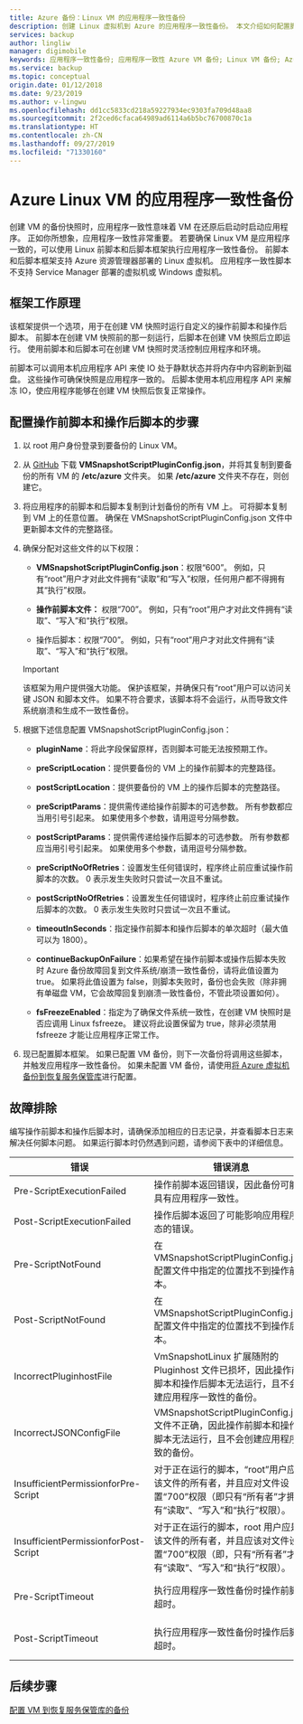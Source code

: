 ```yaml
---
title: Azure 备份：Linux VM 的应用程序一致性备份
description: 创建 Linux 虚拟机到 Azure 的应用程序一致性备份。 本文介绍如何配置脚本框架以备份 Azure 部署的 Linux VM。 本文还包括故障排除信息。
services: backup
author: lingliw
manager: digimobile
keywords: 应用程序一致性备份; 应用程序一致性 Azure VM 备份; Linux VM 备份; Azure 备份
ms.service: backup
ms.topic: conceptual
origin.date: 01/12/2018
ms.date: 9/23/2019
ms.author: v-lingwu
ms.openlocfilehash: dd1cc5833cd218a59227934ec9303fa709d48aa8
ms.sourcegitcommit: 2f2ced6cfaca64989ad6114a6b5bc76700870c1a
ms.translationtype: HT
ms.contentlocale: zh-CN
ms.lasthandoff: 09/27/2019
ms.locfileid: "71330160"
---
```

# <a name="application-consistent-backup-of-azure-linux-vms"></a>Azure Linux VM 的应用程序一致性备份

创建 VM 的备份快照时，应用程序一致性意味着 VM 在还原后启动时启动应用程序。 正如你所想象，应用程序一致性非常重要。 若要确保 Linux VM 是应用程序一致的，可以使用 Linux 前脚本和后脚本框架执行应用程序一致性备份。 前脚本和后脚本框架支持 Azure 资源管理器部署的 Linux 虚拟机。 应用程序一致性脚本不支持 Service Manager 部署的虚拟机或 Windows 虚拟机。

## <a name="how-the-framework-works"></a>框架工作原理

该框架提供一个选项，用于在创建 VM 快照时运行自定义的操作前脚本和操作后脚本。 前脚本在创建 VM 快照前的那一刻运行，后脚本在创建 VM 快照后立即运行。 使用前脚本和后脚本可在创建 VM 快照时灵活控制应用程序和环境。

前脚本可以调用本机应用程序 API 来使 IO 处于静默状态并将内存中内容刷新到磁盘。 这些操作可确保快照是应用程序一致的。 后脚本使用本机应用程序 API 来解冻 IO，使应用程序能够在创建 VM 快照后恢复正常操作。

## <a name="steps-to-configure-pre-script-and-post-script"></a>配置操作前脚本和操作后脚本的步骤

1. 以 root 用户身份登录到要备份的 Linux VM。

2. 从 [GitHub](https://github.com/MicrosoftAzureBackup/VMSnapshotPluginConfig) 下载 **VMSnapshotScriptPluginConfig.json**，并将其复制到要备份的所有 VM 的 **/etc/azure** 文件夹。 如果 **/etc/azure** 文件夹不存在，则创建它。

3. 将应用程序的前脚本和后脚本复制到计划备份的所有 VM 上。 可将脚本复制到 VM 上的任意位置。 确保在 VMSnapshotScriptPluginConfig.json 文件中更新脚本文件的完整路径。 

4. 确保分配对这些文件的以下权限：

   - **VMSnapshotScriptPluginConfig.json**：权限“600”。 例如，只有“root”用户才对此文件拥有“读取”和“写入”权限，任何用户都不得拥有其“执行”权限。

   - **操作前脚本文件：** 权限“700”。  例如，只有“root”用户才对此文件拥有“读取”、“写入”和“执行”权限。
  
   - 操作后脚本：权限“700”。  例如，只有“root”用户才对此文件拥有“读取”、“写入”和“执行”权限。

   > [!Important]
   > 该框架为用户提供强大功能。 保护该框架，并确保只有“root”用户可以访问关键 JSON 和脚本文件。
   > 如果不符合要求，该脚本将不会运行，从而导致文件系统崩溃和生成不一致性备份。
   >

5. 根据下述信息配置 VMSnapshotScriptPluginConfig.json： 
    - **pluginName**：将此字段保留原样，否则脚本可能无法按预期工作。

    - **preScriptLocation**：提供要备份的 VM 上的操作前脚本的完整路径。

    - **postScriptLocation**：提供要备份的 VM 上的操作后脚本的完整路径。

    - **preScriptParams**：提供需传递给操作前脚本的可选参数。 所有参数都应当用引号引起来。 如果使用多个参数，请用逗号分隔参数。

    - **postScriptParams**：提供需传递给操作后脚本的可选参数。 所有参数都应当用引号引起来。 如果使用多个参数，请用逗号分隔参数。

    - **preScriptNoOfRetries**：设置发生任何错误时，程序终止前应重试操作前脚本的次数。 0 表示发生失败时只尝试一次且不重试。

    - **postScriptNoOfRetries**：设置发生任何错误时，程序终止前应重试操作后脚本的次数。 0 表示发生失败时只尝试一次且不重试。

    - **timeoutInSeconds**：指定操作前脚本和操作后脚本的单次超时（最大值可以为 1800）。

    - **continueBackupOnFailure**：如果希望在操作前脚本或操作后脚本失败时 Azure 备份故障回复到文件系统/崩溃一致性备份，请将此值设置为 true。  如果将此值设置为 false，则脚本失败时，备份也会失败（除非拥有单磁盘 VM，它会故障回复到崩溃一致性备份，不管此项设置如何）。 

    - **fsFreezeEnabled**：指定为了确保文件系统一致性，在创建 VM 快照时是否应调用 Linux fsfreeze。 建议将此设置保留为 true，除非必须禁用 fsfreeze 才能让应用程序正常工作。 

6. 现已配置脚本框架。 如果已配置 VM 备份，则下一次备份将调用这些脚本，并触发应用程序一致性备份。 如果未配置 VM 备份，请使用[将 Azure 虚拟机备份到恢复服务保管库](/backup/backup-azure-vms-first-look-arm)进行配置。

## <a name="troubleshooting"></a>故障排除

编写操作前脚本和操作后脚本时，请确保添加相应的日志记录，并查看脚本日志来解决任何脚本问题。 如果运行脚本时仍然遇到问题，请参阅下表中的详细信息。

| 错误 | 错误消息 | 建议的操作 |
| ------------------------ | -------------- | ------------------ |
| Pre-ScriptExecutionFailed |操作前脚本返回错误，因此备份可能不具有应用程序一致性。   | 查看脚本的失败日志来解决问题。|  
|   Post-ScriptExecutionFailed |    操作后脚本返回了可能影响应用程序状态的错误。 |    查看脚本的失败日志来解决问题，并检查应用程序状态。 |
| Pre-ScriptNotFound |  在 VMSnapshotScriptPluginConfig.json 配置文件中指定的位置找不到操作前脚本。  |   确保配置文件中指定的路径处存在操作前脚本，以保证应用程序一致性备份。|
| Post-ScriptNotFound | 在 VMSnapshotScriptPluginConfig.json 配置文件中指定的位置找不到操作后脚本。  |   确保配置文件中指定的路径处存在操作后脚本，以保证应用程序一致性备份。|
| IncorrectPluginhostFile | VmSnapshotLinux 扩展随附的 Pluginhost 文件已损坏，因此操作前脚本和操作后脚本无法运行，且不会创建应用程序一致性的备份。  | 卸载 VmSnapshotLinux 扩展，下一次备份时会自动重新安装它，这样即可解决问题。  |
| IncorrectJSONConfigFile | VMSnapshotScriptPluginConfig.json 文件不正确，因此操作前脚本和操作后脚本无法运行，且不会创建应用程序一致的备份。  | 从 [GitHub](https://github.com/MicrosoftAzureBackup/VMSnapshotPluginConfig) 下载副本并重新配置该文件。 |
| InsufficientPermissionforPre-Script | 对于正在运行的脚本，“root”用户应是该文件的所有者，并且应对文件设置“700”权限（即只有“所有者”才拥有“读取”、“写入”和“执行”权限）。 | 确保“root”用户是脚本文件的“所有者”，只有“所有者”才拥有“读取”、“写入”和“执行”权限。 |
| InsufficientPermissionforPost-Script | 对于正在运行的脚本，root 用户应是该文件的所有者，并且应该对文件设置“700”权限（即，只有“所有者”才拥有“读取”、“写入”和“执行”权限）。 | 确保“root”用户是脚本文件的“所有者”，只有“所有者”才拥有“读取”、“写入”和“执行”权限。 |
| Pre-ScriptTimeout | 执行应用程序一致性备份时操作前脚本超时。 | 检查脚本，并在 /etc/azure 中的 VMSnapshotScriptPluginConfig.json 文件中增加超时时间。   |
| Post-ScriptTimeout | 执行应用程序一致性备份时操作后脚本超时。 | 检查脚本，并在 /etc/azure 中的 VMSnapshotScriptPluginConfig.json 文件中增加超时时间。   |

## <a name="next-steps"></a>后续步骤
[配置 VM 到恢复服务保管库的备份](/backup/backup-azure-arm-vms)


<!-- Update_Description: update metedata properties -->
